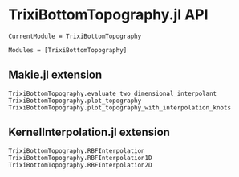 # TrixiBottomTopography.jl API

```@meta
CurrentModule = TrixiBottomTopography
```

```@autodocs
Modules = [TrixiBottomTopography]
```

## Makie.jl extension

```@docs
TrixiBottomTopography.evaluate_two_dimensional_interpolant
TrixiBottomTopography.plot_topography
TrixiBottomTopography.plot_topography_with_interpolation_knots
```

## KernelInterpolation.jl extension

```@docs
TrixiBottomTopography.RBFInterpolation
TrixiBottomTopography.RBFInterpolation1D
TrixiBottomTopography.RBFInterpolation2D
```
